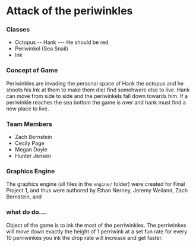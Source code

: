 # Attack of the periwinkles

### Classes
* Octopus -- Hank --- He should be red
* Periwinkel (Sea Snail) 
* Ink

### Concept of Game
Periwinkles are invading the personal space of Hank the octopus 
and he shoots his Ink at them to make them die/ find somehwere else to live. 
Hank can move from side to side and the periwinkels fall down towards him. If a periwinkle reaches the 
sea bottom the game is over and hank must find a new place to live. 


### Team Members 
* Zach Bernstein 
* Cecily Page
* Megan Doyle 
* Hunter Jensen



### Graphics Engine
The graphics engine (all files in the `engine/` folder) were created for Final Project 1,
and thus were authored by Ethan Nerney, Jeremy Weiland, Zach Bernstein, and 






### what do do....
Object of the game is to ink the most of the perriwinkles.
The perriwinkes will move down exactly the height of 1 perriwink at a set fun rate
for every 10 perriwinkes you ink the drop rate will increase and get faster.